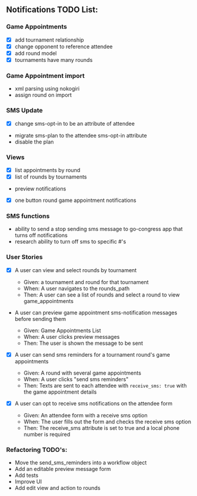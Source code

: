 ## Notifications TODO List:

### Game Appointments

* [x] add tournament relationship
* [x] change opponent to reference attendee
* [x] add round model
* [x] tournaments have many rounds

### Game Appointment import

* xml parsing using nokogiri
* assign round on import

### SMS Update

* [x] change sms-opt-in to be an attribute of attendee
* migrate sms-plan to the attendee sms-opt-in attribute
* disable the plan

### Views

* [x] list appointments by round
* [x] list of rounds by tournaments
* preview notifications
* [x] one button round game appointment notifications

### SMS functions

* ability to send a stop sending sms message to go-congress app that turns off notifications
* research ability to turn off sms to specific #'s

### User Stories

* [x] A user can view and select rounds by tournament

  * Given: a tournament and round for that tournament
  * When: A user navigates to the rounds_path
  * Then: A user can see a list of rounds and select a round to view game_appointments

* A user can preview game appointment sms-notification messages before sending them

  * Given: Game Appointments List
  * When: A user clicks preview messages
  * Then: The user is shown the message to be sent

* [x] A user can send sms reminders for a tournament round's game appointments

  * Given: A round with several game appointments
  * When: A user clicks "send sms reminders"
  * Then: Texts are sent to each attendee with `receive_sms: true` with the game appointment details

* [x] A user can opt to receive sms notifications on the attendee form
  * Given: An attendee form with a receive sms option
  * When: The user fills out the form and checks the receive sms option
  * Then: The receive_sms attribute is set to true and a local phone number is required

### Refactoring TODO's:

* Move the send_sms_reminders into a workflow object
* Add an editable preview message form
* Add tests
* Improve UI
* Add edit view and action to rounds
